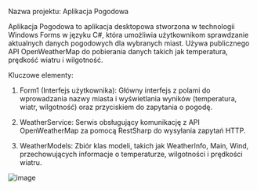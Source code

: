 Nazwa projektu: Aplikacja Pogodowa

Aplikacja Pogodowa to aplikacja desktopowa stworzona w technologii Windows Forms w języku C#, która umożliwia użytkownikom sprawdzanie aktualnych danych pogodowych dla wybranych miast. Używa publicznego API OpenWeatherMap do pobierania danych takich jak temperatura, prędkość wiatru i wilgotność.

Kluczowe elementy:

1.	Form1 (Interfejs użytkownika): Główny interfejs z polami do wprowadzania nazwy miasta i wyświetlania wyników (temperatura, wiatr, wilgotność) oraz przyciskiem do zapytania o pogodę.

2.	WeatherService: Serwis obsługujący komunikację z API OpenWeatherMap za pomocą RestSharp do wysyłania zapytań HTTP.

3.	WeatherModels: Zbiór klas modeli, takich jak WeatherInfo, Main, Wind, przechowujących informacje o temperaturze,  wilgotności i prędkości wiatru.


![image](https://github.com/pitrusik/PogodaApp/assets/91748205/ff12356c-bb5e-4e84-8055-fdf082255bd0)


